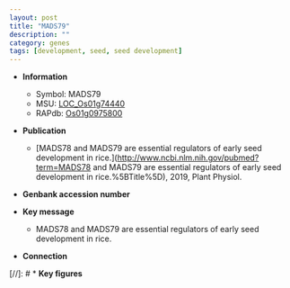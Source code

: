 ```yaml
---
layout: post
title: "MADS79"
description: ""
category: genes
tags: [development, seed, seed development]
---
```


* **Information**  
    + Symbol: MADS79  
    + MSU: [LOC_Os01g74440](http://rice.uga.edu/cgi-bin/ORF_infopage.cgi?orf=LOC_Os01g74440)  
    + RAPdb: [Os01g0975800](http://rapdb.dna.affrc.go.jp/viewer/gbrowse_details/irgsp1?name=Os01g0975800)  

* **Publication**  
    + [MADS78 and MADS79 are essential regulators of early seed development in rice.](http://www.ncbi.nlm.nih.gov/pubmed?term=MADS78 and MADS79 are essential regulators of early seed development in rice.%5BTitle%5D), 2019, Plant Physiol.

* **Genbank accession number**  

* **Key message**  
    + MADS78 and MADS79 are essential regulators of early seed development in rice.

* **Connection**  

[//]: # * **Key figures**  


